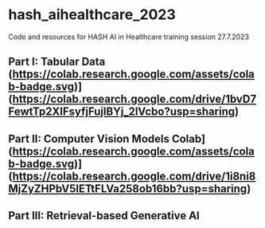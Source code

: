 # hash_aihealthcare_2023
Code and resources for HASH AI in Healthcare training session 27.7.2023

## Part I: Tabular Data (https://colab.research.google.com/assets/colab-badge.svg)](https://colab.research.google.com/drive/1bvD7FewtTp2XIFsyfjFujlBYj_2lVcbo?usp=sharing)
## Part II: Computer Vision Models Colab](https://colab.research.google.com/assets/colab-badge.svg)](https://colab.research.google.com/drive/1i8ni8MjZyZHPbV5lETtFLVa258ob16bb?usp=sharing)
## Part III: Retrieval-based Generative AI 

